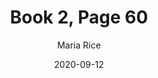 ---
featuredalt: ""
featured: ""
description2: [
    "1. [Lily zooms to a wall with a confused Chan in tow.]\n",
    "   Lily: [glowing red] Drat! Drat! DRAT!!!\n",
    "2. [Chan turns in time to see himself half-absorbed into the building wall ('FSSH').]\n",
    "3. [Lily zooms through the walls inside the building, dragging Chan behind her ('FWOO-OOSH'). The glowing mass of arms and animal parts follows them up to the wall and then crawls around the building ('FSSSHHH').]\n",
    "4. [Lily and Chan emerge from the glass front of the building ('FSSH') and veer left.]\n",
    "5. [Lily and Chan zoom past Wolf and Errie ('FWOOSH') as the deformed mass emerges from behind the building ('FSSSHHH').]\n",
    "6. [The arms and tentacles reach for Errie as Wolf heaves her up and starts running ('FSSH').]\n"
]
preview: "/book2/preview/page60.jpg"
title: "Book 2, Page 60"
featuredpath: "/book2/main/page60.jpg"
categories: ["book2"]
linktitle: ""
date: "2020-09-12"
author: "Maria Rice"
type: "post"
metaimage: "/seo/60_book2.jpg"
keywords: [
    "Errie", 
    "Chan",
    "Wolf",
    "Lily",
    "wall",
    "zoom",
    "run",
    "red",
    "glow",
    "building",
    "through",
    "inside",
    "blue",
    "glow",
    "animal",
    "deformed",
    "arm",
    "tentacle",
    "heave",
    "past",
]

---